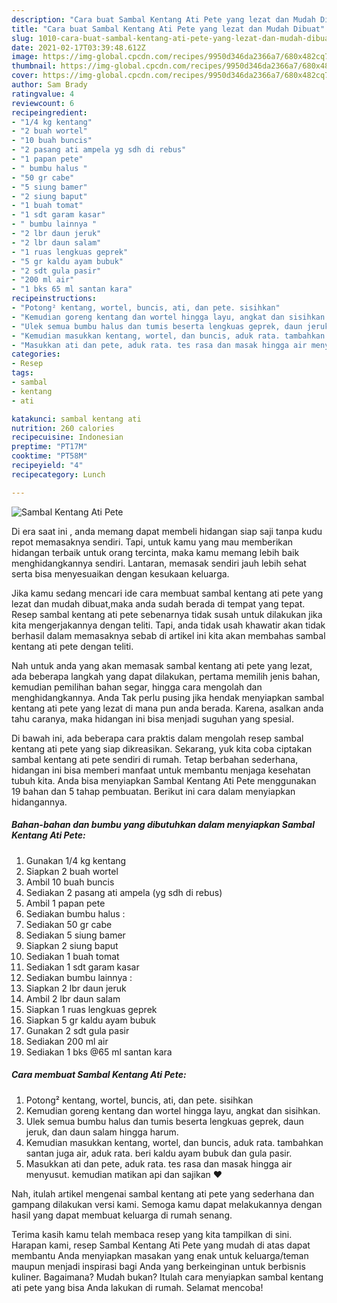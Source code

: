 ```yaml
---
description: "Cara buat Sambal Kentang Ati Pete yang lezat dan Mudah Dibuat"
title: "Cara buat Sambal Kentang Ati Pete yang lezat dan Mudah Dibuat"
slug: 1010-cara-buat-sambal-kentang-ati-pete-yang-lezat-dan-mudah-dibuat
date: 2021-02-17T03:39:48.612Z
image: https://img-global.cpcdn.com/recipes/9950d346da2366a7/680x482cq70/sambal-kentang-ati-pete-foto-resep-utama.jpg
thumbnail: https://img-global.cpcdn.com/recipes/9950d346da2366a7/680x482cq70/sambal-kentang-ati-pete-foto-resep-utama.jpg
cover: https://img-global.cpcdn.com/recipes/9950d346da2366a7/680x482cq70/sambal-kentang-ati-pete-foto-resep-utama.jpg
author: Sam Brady
ratingvalue: 4
reviewcount: 6
recipeingredient:
- "1/4 kg kentang"
- "2 buah wortel"
- "10 buah buncis"
- "2 pasang ati ampela yg sdh di rebus"
- "1 papan pete"
- " bumbu halus "
- "50 gr cabe"
- "5 siung bamer"
- "2 siung baput"
- "1 buah tomat"
- "1 sdt garam kasar"
- " bumbu lainnya "
- "2 lbr daun jeruk"
- "2 lbr daun salam"
- "1 ruas lengkuas geprek"
- "5 gr kaldu ayam bubuk"
- "2 sdt gula pasir"
- "200 ml air"
- "1 bks 65 ml santan kara"
recipeinstructions:
- "Potong² kentang, wortel, buncis, ati, dan pete. sisihkan"
- "Kemudian goreng kentang dan wortel hingga layu, angkat dan sisihkan."
- "Ulek semua bumbu halus dan tumis beserta lengkuas geprek, daun jeruk, dan daun salam hingga harum."
- "Kemudian masukkan kentang, wortel, dan buncis, aduk rata. tambahkan santan juga air, aduk rata. beri kaldu ayam bubuk dan gula pasir."
- "Masukkan ati dan pete, aduk rata. tes rasa dan masak hingga air menyusut. kemudian matikan api dan sajikan ♥️"
categories:
- Resep
tags:
- sambal
- kentang
- ati

katakunci: sambal kentang ati 
nutrition: 260 calories
recipecuisine: Indonesian
preptime: "PT17M"
cooktime: "PT58M"
recipeyield: "4"
recipecategory: Lunch

---
```



![Sambal Kentang Ati Pete](https://img-global.cpcdn.com/recipes/9950d346da2366a7/680x482cq70/sambal-kentang-ati-pete-foto-resep-utama.jpg)

Di era  saat ini , anda memang dapat membeli hidangan siap saji tanpa kudu repot memasaknya sendiri. Tapi, untuk kamu yang mau memberikan hidangan terbaik untuk orang tercinta, maka kamu memang lebih baik menghidangkannya sendiri. Lantaran, memasak sendiri jauh lebih sehat serta bisa menyesuaikan dengan kesukaan keluarga.

Jika kamu sedang mencari ide cara membuat sambal kentang ati pete yang lezat dan mudah dibuat,maka anda sudah berada di tempat yang tepat. Resep sambal kentang ati pete  sebenarnya tidak susah untuk dilakukan jika kita mengerjakannya dengan teliti. Tapi, anda tidak usah khawatir akan tidak berhasil dalam memasaknya 
sebab di artikel ini kita akan membahas sambal kentang ati pete dengan teliti.  



Nah untuk anda yang akan memasak sambal kentang ati pete yang lezat, ada beberapa langkah yang dapat dilakukan, pertama memilih jenis bahan, kemudian pemilihan bahan segar, hingga cara mengolah dan menghidangkannya. Anda Tak perlu pusing jika hendak menyiapkan sambal kentang ati pete yang lezat di mana pun anda berada. Karena, asalkan anda  tahu caranya, maka hidangan ini bisa menjadi suguhan yang spesial.

Di bawah ini, ada beberapa cara praktis  dalam mengolah resep sambal kentang ati pete yang siap dikreasikan. Sekarang, yuk kita coba ciptakan sambal kentang ati pete sendiri di rumah. Tetap berbahan sederhana, hidangan ini bisa memberi manfaat untuk membantu menjaga kesehatan tubuh kita. Anda bisa menyiapkan Sambal Kentang Ati Pete menggunakan 19 bahan dan 5 tahap pembuatan. Berikut ini cara dalam menyiapkan hidangannya.

<!--inarticleads1-->

##### Bahan-bahan dan bumbu yang dibutuhkan dalam menyiapkan Sambal Kentang Ati Pete:

1. Gunakan 1/4 kg kentang
1. Siapkan 2 buah wortel
1. Ambil 10 buah buncis
1. Sediakan 2 pasang ati ampela (yg sdh di rebus)
1. Ambil 1 papan pete
1. Sediakan  bumbu halus :
1. Sediakan 50 gr cabe
1. Sediakan 5 siung bamer
1. Siapkan 2 siung baput
1. Sediakan 1 buah tomat
1. Sediakan 1 sdt garam kasar
1. Sediakan  bumbu lainnya :
1. Siapkan 2 lbr daun jeruk
1. Ambil 2 lbr daun salam
1. Siapkan 1 ruas lengkuas geprek
1. Siapkan 5 gr kaldu ayam bubuk
1. Gunakan 2 sdt gula pasir
1. Sediakan 200 ml air
1. Sediakan 1 bks @65 ml santan kara




<!--inarticleads2-->

##### Cara membuat Sambal Kentang Ati Pete:

1. Potong² kentang, wortel, buncis, ati, dan pete. sisihkan
1. Kemudian goreng kentang dan wortel hingga layu, angkat dan sisihkan.
1. Ulek semua bumbu halus dan tumis beserta lengkuas geprek, daun jeruk, dan daun salam hingga harum.
1. Kemudian masukkan kentang, wortel, dan buncis, aduk rata. tambahkan santan juga air, aduk rata. beri kaldu ayam bubuk dan gula pasir.
1. Masukkan ati dan pete, aduk rata. tes rasa dan masak hingga air menyusut. kemudian matikan api dan sajikan ♥️




Nah, itulah artikel mengenai  sambal kentang ati pete  yang sederhana dan gampang dilakukan versi kami. Semoga kamu dapat melakukannya dengan hasil yang dapat membuat keluarga di rumah senang. 

Terima kasih kamu telah membaca resep yang kita tampilkan di sini. Harapan kami, resep  Sambal Kentang Ati Pete yang mudah di atas dapat membantu Anda menyiapkan masakan yang enak untuk keluarga/teman maupun menjadi inspirasi bagi Anda yang berkeinginan untuk berbisnis kuliner. Bagaimana? Mudah bukan? Itulah cara menyiapkan sambal kentang ati pete yang bisa Anda lakukan di rumah. Selamat mencoba!

